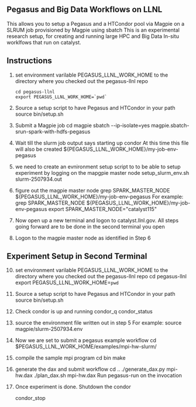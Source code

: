 Pegasus and Big Data Workflows on LLNL
--------------------------------------------

This allows you to setup a Pegasus and a HTCondor pool via Magpie on a SLRUM job provisioned by Magpie using sbatch
This is an experimental research setup, for creating and running large HPC and Big Data In-situ worklfows that run on catalyst.

Instructions
------------
1. set environment varilable PEGASUS_LLNL_WORK_HOME to the directory where you checked out the pegasus-llnl repo
   ```shell
   cd pegasus-llnl
   export PEGASUS_LLNL_WORK_HOME=`pwd`
   ```

2. Source a setup script to have Pegasus and HTCondor in your path
   source bin/setup.sh

3. Submit a Magpie job
   cd magpie
   sbatch --ip-isolate=yes  magpie.sbatch-srun-spark-with-hdfs-pegasus


4. Wait till the slurm job output says starting up condor
   At this time this file will also be created
   ${PEGASUS_LLNL_WORK_HOME}/my-job-env-pegasus

5. we need to create an evnironment setup script to to be able to setup experiment by
   logging on the mapgpie master node
   setup_slurm_env.sh slurm-2507934.out

6. figure out the magpie master node
    grep SPARK_MASTER_NODE ${PEGASUS_LLNL_WORK_HOME}/my-job-env-pegasus 
    For example:
    grep SPARK_MASTER_NODE ${PEGASUS_LLNL_WORK_HOME}/my-job-env-pegasus
    export SPARK_MASTER_NODE="catalyst115"


8. Now open up a new terminal and logon to catalyst.llnl.gov.  All steps going forward are to
   be done in the second terminal you open

9. Logon to the magpie master node as identified in Step 6
   

Experiment Setup in Second Terminal
--------------------------------------
10. set environment varilable PEGASUS_LLNL_WORK_HOME to the directory where you checked out the pegasus-llnl repo
   cd pegasus-llnl
   export PEGASUS_LLNL_WORK_HOME=`pwd`

11. Source a setup script to have Pegasus and HTCondor in your path
   source bin/setup.sh

12. Check condor is up and running
    condor_q
    condor_status

13. source the environment file written out in step 5
    For example:
    source magpie/slurm-2507934.env  

14. Now we are set to submit a pegasus example workflow
    cd $PEGASUS_LLNL_WORK_HOME/examples/mpi-hw-slurm/

15. compile the sample mpi program
    cd bin
    make

16. generate the dax and submit workflow
    cd ..
    ./generate_dax.py mpi-hw.dax 
    ./plan_dax.sh mpi-hw.dax
    Run pegasus-run on the invocation

17. Once experiment is done. 
    Shutdown the condor

    condor_stop